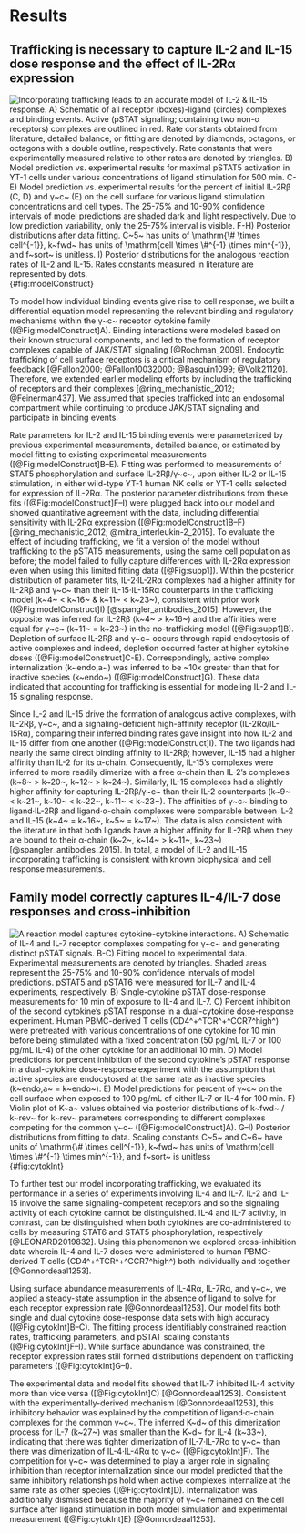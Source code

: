 # Results

## Trafficking is necessary to capture IL-2 and IL-15 dose response and the effect of IL-2Rα expression

![**Incorporating trafficking leads to an accurate model of IL-2 & IL-15 response.** A) Schematic of all receptor (boxes)-ligand (circles) complexes and binding events. Active (pSTAT signaling; containing two non-α receptors) complexes are outlined in red. Rate constants obtained from literature, detailed balance, or fitting are denoted by diamonds, octagons, or octagons with a double outline, respectively. Rate constants that were experimentally measured relative to other rates are denoted by triangles. B) Model prediction vs. experimental results for maximal pSTAT5 activation in YT-1 cells under various concentrations of ligand stimulation for 500 min. C-E) Model prediction vs. experimental results for the percent of initial IL-2Rβ (C, D) and γ~c~ (E) on the cell surface for various ligand stimulation concentrations and cell types. The 25-75% and 10-90% confidence intervals of model predictions are shaded dark and light respectively. Due to low prediction variability, only the 25-75% interval is visible.  F-H) Posterior distributions after data fitting. C~5~ has units of $\mathrm{\# \times cell^{-1}}$, k~fwd~ has units of $\mathrm{cell \times \#^{-1} \times min^{-1}}$, and f~sort~ is unitless. I) Posterior distributions for the analogous reaction rates of IL-2 and IL-15. Rates constants measured in literature are represented by dots.](./Manuscript/Figures/figure1.svg){#fig:modelConstruct}

To model how individual binding events give rise to cell response, we built a differential equation model representing the relevant binding and regulatory mechanisms within the γ~c~ receptor cytokine family ([@Fig:modelConstruct]A). Binding interactions were modeled based on their known structural components, and led to the formation of receptor complexes capable of JAK/STAT signaling [@Rochman_2009]. Endocytic trafficking of cell surface receptors is a critical mechanism of regulatory feedback [@Fallon2000; @Fallon10032000; @Basquin1099; @Volk21120]. Therefore, we extended earlier modeling efforts by including the trafficking of receptors and their complexes [@ring_mechanistic_2012; @Feinerman437]. We assumed that species trafficked into an endosomal compartment while continuing to produce JAK/STAT signaling and participate in binding events.

Rate parameters for IL-2 and IL-15 binding events were parameterized by previous experimental measurements, detailed balance, or estimated by model fitting to existing experimental measurements ([@Fig:modelConstruct]B–E). Fitting was performed to measurements of STAT5 phosphorylation and surface IL-2Rβ/γ~c~, upon either IL-2 or IL-15 stimulation, in either wild-type YT-1 human NK cells or YT-1 cells selected for expression of IL-2Rα. The posterior parameter distributions from these fits ([@Fig:modelConstruct]F–I) were plugged back into our model and showed quantitative agreement with the data, including differential sensitivity with IL-2Rα expression ([@Fig:modelConstruct]B–F) [@ring_mechanistic_2012; @mitra_interleukin-2_2015]. To evaluate the effect of including trafficking, we fit a version of the model without trafficking to the pSTAT5 measurements, using the same cell population as before; the model failed to fully capture differences with IL-2Rα expression even when using this limited fitting data ([@Fig:supp1]). Within the posterior distribution of parameter fits, IL-2·IL-2Rα complexes had a higher affinity for IL-2Rβ and γ~c~ than their IL-15·IL-15Rα counterparts in the trafficking model (k~4~ < k~16~ & k~11~ < k~23~), consistent with prior work ([@Fig:modelConstruct]I) [@spangler_antibodies_2015]. However, the opposite was inferred for IL-2Rβ (k~4~ > k~16~) and the affinities were equal for γ~c~ (k~11~ = k~23~) in the no-trafficking model ([@Fig:supp1]B). Depletion of surface IL-2Rβ and γ~c~ occurs through rapid endocytosis of active complexes and indeed, depletion occurred faster at higher cytokine doses ([@Fig:modelConstruct]C-E). Correspondingly, active complex internalization (k~endo,a~) was inferred to be ~10x greater than that for inactive species (k~endo~) ([@Fig:modelConstruct]G). These data indicated that accounting for trafficking is essential for modeling IL-2 and IL-15 signaling response.

Since IL-2 and IL-15 drive the formation of analogous active complexes, with IL-2Rβ, γ~c~, and a signaling-deficient high-affinity receptor (IL-2Rα/IL-15Rα), comparing their inferred binding rates gave insight into how IL-2 and IL-15 differ from one another ([@Fig:modelConstruct]I). The two ligands had nearly the same direct binding affinity to IL-2Rβ; however, IL-15 had a higher affinity than IL-2 for its α-chain. Consequently, IL-15’s complexes were inferred to more readily dimerize with a free α-chain than IL-2’s complexes (k~8~ > k~20~, k~12~ > k~24~). Similarly, IL-15 complexes had a slightly higher affinity for capturing IL-2Rβ/γ~c~ than their IL-2 counterparts (k~9~ < k~21~, k~10~ < k~22~, k~11~ < k~23~). The affinities of γ~c~ binding to ligand·IL-2Rβ and ligand·α-chain complexes were comparable between IL-2 and IL-15 (k~4~ = k~16~, k~5~ = k~17~). The data is also consistent with the literature in that both ligands have a higher affinity for IL-2Rβ when they are bound to their α-chain (k~2~, k~14~ > k~11~, k~23~) [@spangler_antibodies_2015]. In total, a model of IL-2 and IL-15 incorporating trafficking is consistent with known biophysical and cell response measurements.

## Family model correctly captures IL-4/IL-7 dose responses and cross-inhibition

![**A reaction model captures cytokine-cytokine interactions.** A) Schematic of IL-4 and IL-7 receptor complexes competing for γ~c~ and generating distinct pSTAT signals. B-C) Fitting model to experimental data. Experimental measurements are denoted by triangles. Shaded areas represent the 25-75% and 10-90% confidence intervals of model predictions. pSTAT5 and pSTAT6 were measured for IL-7 and IL-4 experiments, respectively. B) Single-cytokine pSTAT dose-response measurements for 10 min of exposure to IL-4 and IL-7. C) Percent inhibition of the second cytokine’s pSTAT response in a dual-cytokine dose-response experiment. Human PBMC-derived T cells (CD4^+^TCR^+^CCR7^high^) were pretreated with various concentrations of one cytokine for 10 min before being stimulated with a fixed concentration (50 pg/mL IL-7 or 100 pg/mL IL-4) of the other cytokine for an additional 10 min. D) Model predictions for percent inhibition of the second cytokine’s pSTAT response in a dual-cytokine dose-response experiment with the assumption that active species are endocytosed at the same rate as inactive species (k~endo,a~ = k~endo~). E) Model predictions for percent of γ~c~ on the cell surface when exposed to 100 pg/mL of either IL-7 or IL-4 for 100 min. F) Violin plot of K~a~ values obtained via posterior distributions of k~fwd~ / k~rev~ for k~rev~ parameters corresponding to different complexes competing for the common γ~c~ ([@Fig:modelConstruct]A). G–I) Posterior distributions from fitting to data. Scaling constants C~5~ and C~6~ have units of $\mathrm{\# \times cell^{-1}}$, k~fwd~ has units of $\mathrm{cell \times \#^{-1} \times min^{-1}}$, and f~sort~ is unitless](./Manuscript/Figures/figure2.svg){#fig:cytokInt}

To further test our model incorporating trafficking, we evaluated its performance in a series of experiments involving IL-4 and IL-7. IL-2 and IL-15 involve the same signaling-competent receptors and so the signaling activity of each cytokine cannot be distinguished. IL-4 and IL-7 activity, in contrast, can be distinguished when both cytokines are co-administered to cells by measuring STAT6 and STAT5 phosphorylation, respectively [@LEONARD2019832]. Using this phenomenon we explored cross-inhibition data wherein IL-4 and IL-7 doses were administered to human PBMC-derived T cells (CD4^+^TCR^+^CCR7^high^) both individually and together [@Gonnordeaal1253].

Using surface abundance measurements of IL-4Rα, IL-7Rα, and γ~c~, we applied a steady-state assumption in the absence of ligand to solve for each receptor expression rate [@Gonnordeaal1253]. Our model fits both single and dual cytokine dose-response data sets with high accuracy ([@Fig:cytokInt]B–C). The fitting process identifiably constrained reaction rates, trafficking parameters, and pSTAT scaling constants ([@Fig:cytokInt]F–I). While surface abundance was constrained, the receptor expression rates still formed distributions dependent on trafficking parameters ([@Fig:cytokInt]G–I).

The experimental data and model fits showed that IL-7 inhibited IL-4 activity more than vice versa ([@Fig:cytokInt]C) [@Gonnordeaal1253]. Consistent with the experimentally-derived mechanism [@Gonnordeaal1253], this inhibitory behavior was explained by the competition of ligand·α-chain complexes for the common γ~c~. The inferred K~d~ of this dimerization process for IL-7 (k~27~) was smaller than the K~d~ for IL-4 (k~33~), indicating that there was tighter dimerization of IL-7·IL-7Rα to γ~c~ than there was dimerization of IL-4·IL-4Rα to γ~c~ ([@Fig:cytokInt]F). The competition for γ~c~ was determined to play a larger role in signaling inhibition than receptor internalization since our model predicted that the same inhibitory relationships hold when active complexes internalize at the same rate as other species ([@Fig:cytokInt]D). Internalization was additionally dismissed because the majority of γ~c~ remained on the cell surface after ligand stimulation in both model simulation and experimental measurement ([@Fig:cytokInt]E) [@Gonnordeaal1253].
